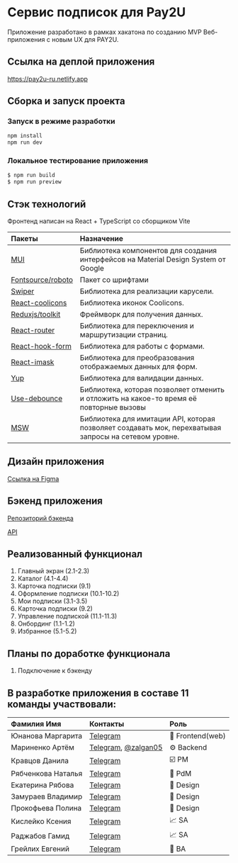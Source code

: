 # Сервис подписок для Pay2U

Приложение разработано в рамках хакатона по созданию MVP Веб-приложения с новым UX для PAY2U.

## Ссылка на деплой приложения
https://pay2u-ru.netlify.app

## Сборка и запуск проекта

### Запуск в режиме разработки

```bash
npm install
npm run dev
```

### Локальное тестирование приложения

```bash
$ npm run build
$ npm run preview
```


## Стэк технологий

Фронтенд написан на React + TypeScript со сборщиком Vite

|Пакеты|Назначение|
|:----|:----|
|[MUI](https://mui.com/)|Библиотека компонентов для создания интерфейсов на Material Design System от Google|
|[Fontsource/roboto](https://www.npmjs.com/package/@fontsource/roboto)|Пакет со шрифтами|
|[Swiper](https://swiperjs.com/)|Библиотека для реализации карусели.|
|[React-coolicons](https://www.npmjs.com/package/react-coolicons)|Библиотека иконок Сoolicons.|
|[Reduxjs/toolkit](https://redux-toolkit.js.org/)|Фреймворк для получения данных.|
|[React-router](https://reactrouter.com/en/main)|Библиотека для переключения и маршрутизации страниц.|
|[React-hook-form](https://react-hook-form.com/)|Библиотека для работы с формами.|
|[React-imask](https://www.npmjs.com/package/react-imask)|Библиотека для преобразования отображаемых данных для форм.|
|[Yup](https://github.com/jquense/yup)|Библиотека для валидации данных.|
|[Use-debounce](https://www.npmjs.com/package/use-debounce)|Библиотека, которая позволяет отменить и отложить на какое-то время её повторные вызовы
|[MSW](https://mswjs.io/)|Библиотека для имитации API, которая позволяет создавать мок, перехватывая запросы на сетевом уровне.|

## Дизайн приложения

[Ссылка на Figma](https://www.figma.com/file/4AQJbXciO0LZJBN0UuYgCm/%D0%A5%D0%B0%D0%BA%D0%B0%D1%82%D0%BE%D0%BD-%2B.-11-%D0%BA%D0%BE%D0%BC%D0%B0%D0%BD%D0%B4%D0%B0?type=design&node-id=963-3132&mode=design&t=mpJQHQUKhz355Z9A-0)

## Бэкенд приложения

[Репозиторий бэкенда](https://github.com/zalgan05/PAY2U_team11)

[API](https://app.swaggerhub.com/apis/ZALGAN94_1/PAY2U/1.0.0)

## Реализованный функционал

1. Главный экран (2.1-2.3)
1. Каталог (4.1-4.4)
1. Карточка подписки (9.1)
1. Оформление подписки (10.1-10.2)
1. Мои подписки (3.1-3.5)
1. Карточка подписки (9.2)
1. Управление подпиской (11.1-11.3)
1. Онбординг (1.1-1.2)
1. Избранное (5.1-5.2)


## Планы по доработке функционала

1. Подключение к бэкенду 

## В разработке приложения в составе 11 команды участвовали:

|Фамилия Имя|Контакты|Роль|
|:----|:----|:----|
|Юнанова Маргарита|[Telegram](https://t.me/MargoY)|🔨 Frontend(web)|
|Мариненко Артём|[Telegram](https://t.me/zalgan), [@zalgan05](https://github.com/zalgan05)|⚙️ Backend|
|Кравцов Данила|[Telegram](https://t.me/Lester_Tesla)|☑️ PM|
|Рябченкова Наталья|[Telegram](https://t.me/NatashaTef)|🛵 PdM|
|Екатерина Рябова|[Telegram](https://t.me/kkaterokk)|🎨 Design|
|Замураев Владимир|[Telegram](https://t.me/Vladimir_Zamuraev)|🎨 Design|
|Прокофьева Полина|[Telegram](https://t.me/iampoly)|🎨 Design|
|Кислейко Ксения|[Telegram](https://t.me/ksenia_2722)|📈 SA|
|Раджабов Гамид|[Telegram](https://t.me/GamidRadzhabov)|📈 SA|
|Грейлих Евгений|[Telegram](https://t.me/BarristanKell)|🎯 BA|
